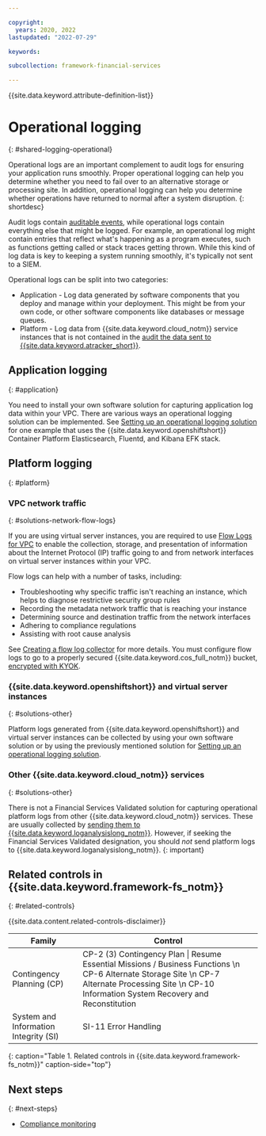```yaml
---

copyright:
  years: 2020, 2022
lastupdated: "2022-07-29"

keywords: 

subcollection: framework-financial-services

---
```


{{site.data.keyword.attribute-definition-list}}

# Operational logging
{: #shared-logging-operational}

Operational logs are an important complement to audit logs for ensuring your application runs smoothly. Proper operational logging can help you determine whether you need to fail over to an alternative storage or processing site. In addition, operational logging can help you determine whether operations have returned to normal after a system disruption.
{: shortdesc}

Audit logs contain [auditable events](/docs/framework-financial-services?topic=framework-financial-services-shared-logging-audit-provider#events), while operational logs contain everything else that might be logged. For example, an operational log might contain entries that reflect what's happening as a program executes, such as functions getting called or stack traces getting thrown. While this kind of log data is key to keeping a system running smoothly, it's typically not sent to a SIEM.

Operational logs can be split into two categories:

* Application - Log data generated by software components that you deploy and manage within your deployment. This might be from your own code, or other software components like databases or message queues.
* Platform - Log data from {{site.data.keyword.cloud_notm}} service instances that is not contained in the [audit the data sent to {{site.data.keyword.atracker_short}}](/docs/framework-financial-services?topic=framework-financial-services-shared-logging-audit-provider).

## Application logging
{: #application}

You need to install your own software solution for capturing application log data within your VPC. There are various ways an operational logging solution can be implemented. See [Setting up an operational logging solution](/docs/framework-financial-services?topic=framework-financial-services-vpc-architecture-logging-operational-tutorial) for one example that uses the {{site.data.keyword.openshiftshort}} Container Platform Elasticsearch, Fluentd, and Kibana EFK stack.

## Platform logging
{: #platform}

### VPC network traffic
{: #solutions-network-flow-logs}

If you are using virtual server instances, you are required to use [Flow Logs for VPC](/docs/vpc?topic=vpc-flow-logs) to enable the collection, storage, and presentation of information about the Internet Protocol (IP) traffic going to and from network interfaces on virtual server instances within your VPC.

Flow logs can help with a number of tasks, including:

* Troubleshooting why specific traffic isn't reaching an instance, which helps to diagnose restrictive security group rules
* Recording the metadata network traffic that is reaching your instance
* Determining source and destination traffic from the network interfaces
* Adhering to compliance regulations
* Assisting with root cause analysis

See [Creating a flow log collector](/docs/vpc?topic=vpc-ordering-flow-log-collector) for more details. You must configure flow logs to go to a properly secured {{site.data.keyword.cos_full_notm}} bucket, [encrypted with KYOK](/docs/framework-financial-services?topic=framework-financial-services-shared-encryption-at-rest).

### {{site.data.keyword.openshiftshort}} and virtual server instances
{: #solutions-other}

Platform logs generated from {{site.data.keyword.openshiftshort}} and virtual server instances can be collected by using your own software solution or by using the previously mentioned solution for [Setting up an operational logging solution](/docs/framework-financial-services?topic=framework-financial-services-vpc-architecture-logging-operational-tutorial).

### Other {{site.data.keyword.cloud_notm}} services
{: #solutions-other}

There is not a Financial Services Validated solution for capturing operational platform logs from other {{site.data.keyword.cloud_notm}} services. These are usually collected by [sending them to {{site.data.keyword.loganalysislong_notm}}](/docs/log-analysis?topic=log-analysis-cloud_services). However, if seeking the Financial Services Validated designation, you should _not_ send platform logs to {{site.data.keyword.loganalysislong_notm}}.
{: important}

## Related controls in {{site.data.keyword.framework-fs_notm}} 
{: #related-controls}

{{site.data.content.related-controls-disclaimer}}

| Family              | Control                                           |
|---------------------|---------------------------------------------------|
| Contingency Planning (CP) | CP-2 (3) Contingency Plan &#124; Resume Essential Missions / Business Functions \n CP-6 Alternate Storage Site \n CP-7	Alternate Processing Site \n CP-10 Information System Recovery and Reconstitution  |
| System and Information Integrity (SI) | SI-11 Error Handling    |
{: caption="Table 1. Related controls in {{site.data.keyword.framework-fs_notm}}" caption-side="top"}

## Next steps
{: #next-steps}

* [Compliance monitoring](/docs/framework-financial-services?topic=framework-financial-services-shared-monitoring-compliance)
